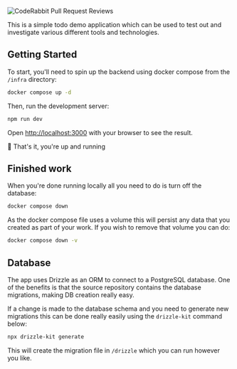 ![CodeRabbit Pull Request Reviews](https://img.shields.io/coderabbit/prs/github/gareth-houghton/sample-todo?utm_source=oss&utm_medium=github&utm_campaign=gareth-houghton%2Fsample-todo&labelColor=171717&color=FF570A&link=https%3A%2F%2Fcoderabbit.ai&label=CodeRabbit+Reviews)

This is a simple todo demo application which can be used to test out and investigate various different tools and technologies.

## Getting Started

To start, you'll need to spin up the backend using docker compose from the `/infra` directory:

```bash
docker compose up -d
```

Then, run the development server:

```bash
npm run dev
```

Open [http://localhost:3000](http://localhost:3000) with your browser to see the result.

:tada: That's it, you're up and running

## Finished work

When you're done running locally all you need to do is turn off the database:

```bash
docker compose down
```

As the docker compose file uses a volume this will persist any data that you created as part of your work. If you wish to remove that volume you can do:

```bash
docker compose down -v
```

## Database
The app uses Drizzle as an ORM to connect to a PostgreSQL database. One of the benefits is that the source repository contains the database migrations, making DB creation really easy. 

If a change is made to the database schema and you need to generate new migrations this can be done really easily using the `drizzle-kit` command below:

```bash
npx drizzle-kit generate
```

This will create the migration file in `/drizzle` which you can run however you like.